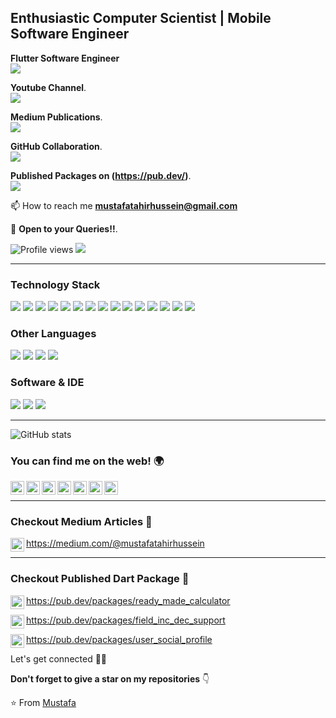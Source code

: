 <h2>Enthusiastic Computer Scientist | Mobile Software Engineer</h2>

**Flutter Software Engineer**<br>
<img src="https://img.shields.io/badge/-Flutter-3a495d?style=flat&logo=flutter&logoColor=67b7f7">

**Youtube Channel**.<br>
<img src="https://img.shields.io/badge/-YouTube-red?style=flat&logo=youtube&logoColor=white">

**Medium Publications**.<br>
<img src="https://img.shields.io/badge/-Medium-000000?style=flat&logo=medium&logoColor=white"> 

**GitHub Collaboration**.<br>
<img src="https://img.shields.io/badge/-Github-000000?style=flat&logo=github&logoColor=white">

**Published Packages on (https://pub.dev/)**.<br> 
<img src="https://img.shields.io/badge/-Dart-blue?style=flat&logo=dart&logoColor=white">

📫 How to reach me **mustafatahirhussein@gmail.com**

💬 **Open to your Queries!!**.

![Profile views](https://komarev.com/ghpvc/?username=mustafatahirhussein)  <img src="https://img.shields.io/github/followers/mustafatahirhussein?label=Follow" style=" float:left, margin-right:10px" />


---


### Technology Stack

<img src="https://img.shields.io/badge/-Flutter-3a495d?style=flat&logo=flutter&logoColor=67b7f7"> <img src="https://img.shields.io/badge/-react-000000?style=flat&logo=react&logoColor=61DBFB">
<img src = "https://img.shields.io/badge/-HTML5-E34F26?style=flat&logo=html5&logoColor=white"> <img src = "https://img.shields.io/badge/-CSS3-1572B6?style=flat&logo=css3&logoColor=white">
<img src="https://img.shields.io/badge/-Bootstrap-563D7C?style=flat&logo=bootstrap&logoColor=white">
<img src="https://img.shields.io/badge/-JavaScript-eed718?style=flat&logo=javascript&logoColor=ffffff">
<img src="https://img.shields.io/badge/-MongoDB-4DB33D?style=flat&logo=mongodb&logoColor=FFFFFF">
<img src="https://img.shields.io/badge/-GraphQL-e535ab?style=flat&logo=graphql&logoColor=FFFFFF">
<img src="https://img.shields.io/badge/-MySQL-F29111?style=flat&logo=mysql&logoColor=FFFFFF">
<img src="https://img.shields.io/badge/-Node.js-3C873A?style=flat&logo=Node.js&logoColor=white">
<img src="https://img.shields.io/badge/-Firebase-FFA611?style=flat&logo=firebase&logoColor=FFFFFF">
<img src="http://img.shields.io/badge/-Google%20Cloud%20Platform-4285F4?style=flat&logo=google%20cloud&logoColor=white">
<img src="https://img.shields.io/badge/-Progressive Web Apps-5A0FC8?style=flat">
<img src="http://img.shields.io/badge/-Git-F1502F?style=flat&logo=git&logoColor=FFFFFF">
<img src="http://img.shields.io/badge/-Github-000000?style=flat&logo=github&logoColor=FFFFFF">

### Other Languages
<img src="http://img.shields.io/badge/-Java-F89820?style=flat&logo=java&logoColor=white"> <img src="https://img.shields.io/badge/-C%20&%20C++-659ad2?style=flat&logo=c%2B%2B&logoColor=ffffff"> <img src="https://img.shields.io/badge/-Python-black?style=flat&logo=python&logoColor=white"> <img src="https://img.shields.io/badge/-Android-4DB33D?style=flat&logo=python&logoColor=white">

### Software & IDE
<img src="http://img.shields.io/badge/-VS%20Code-007ACC?style=flat&logo=visual%20studio%20code&logoColor=white"> <img src="https://img.shields.io/badge/Android-Studio-success"> <img src="https://img.shields.io/badge/Jetbrains-C-ff69b4">

---

![GitHub stats](https://github-profile-summary-cards.vercel.app/api/cards/profile-details?username=mustafatahirhussein)


### You can find me on the web! 🌍
[<img align="left" alt="Mustafa | Medium" width="22px" src="https://cdn.jsdelivr.net/npm/simple-icons@v3/icons/medium.svg" />][medium]
[<img align="left" alt="Mustafa | Behancw" width="22px" src="https://cdn.jsdelivr.net/npm/simple-icons@v3/icons/behance.svg" />][behance]
[<img align="left" alt="Mustafa | LinkedIn" width="22px" src="https://cdn.jsdelivr.net/npm/simple-icons@v3/icons/linkedin.svg" />][linkedin]
[<img align="left" alt="Mustafa | YouTube" width="22px" src="https://cdn.jsdelivr.net/npm/simple-icons@v3/icons/youtube.svg" />][youTube]
[<img align="left" alt="Mustafa | Play Store" width="22px" src="https://cdn.jsdelivr.net/npm/simple-icons@v3/icons/googleplay.svg" />][play store]
[<img align="left" alt="Mustafa | Facebook" width="22px" src="https://cdn.jsdelivr.net/npm/simple-icons@v3/icons/facebook.svg" />][facebook]
[<img align="left" alt="Mustafa | Instagram" width="22px" src="https://cdn.jsdelivr.net/npm/simple-icons@v3/icons/instagram.svg" />][instagram]

<br/>


---
### Checkout Medium Articles :loudspeaker: 

[<img align="left" alt="Mustafa | Medium" width="22px" src="https://cdn.jsdelivr.net/npm/simple-icons@v3/icons/medium.svg" />](https://medium.com/@mustafatahirhussein/listview-and-singlechildscrollview-widgets-in-flutter-b2d794ed93a8)https://medium.com/@mustafatahirhussein

---
### Checkout Published Dart Package :loudspeaker: 

[<img align="left" alt="Mustafa | Dart" width="22px" src="https://cdn.jsdelivr.net/npm/simple-icons@v3/icons/dart.svg" />](https://pub.dev/packages/ready_made_calculator)https://pub.dev/packages/ready_made_calculator

[<img align="left" alt="Mustafa | Dart" width="22px" src="https://cdn.jsdelivr.net/npm/simple-icons@v3/icons/dart.svg" />](https://pub.dev/packages/field_inc_dec_support)https://pub.dev/packages/field_inc_dec_support

[<img align="left" alt="Mustafa | Dart" width="22px" src="https://cdn.jsdelivr.net/npm/simple-icons@v3/icons/dart.svg" />](https://pub.dev/packages/user_social_profile)https://pub.dev/packages/user_social_profile


Let's get connected 👨‍💻

**Don't forget to give a star on my repositories** 👇

:star: From [Mustafa](https://github.com/mustafatahirhussein)

[linkedin]: https://www.linkedin.com/in/mustafatahirhussein/
[medium]: https://medium.com/@mustafatahirhussein
[youtube]: https://www.youtube.com/channel/UChGmwxSOEhuCQcrNldV6QzQ
[facebook]: https://www.facebook.com/mustafatahirofficial/
[behance]: https://www.behance.net/mustafatahirhussein/
[Play Store]: https://play.google.com/store/apps/developer?id=UniqueDeveloper365
[instagram]: https://www.instagram.com/mustafatahir.official/
